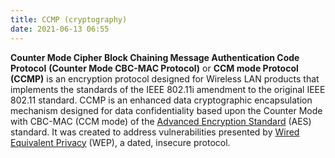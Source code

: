 ```yaml
---
title: CCMP (cryptography)
date: 2021-06-13 06:55
---
```


**Counter Mode Cipher Block Chaining Message Authentication Code Protocol**
**(Counter Mode CBC-MAC Protocol)** or **CCM mode Protocol (CCMP)** is an
encryption protocol designed for Wireless LAN products that implements the
standards of the IEEE 802.11i amendment to the original IEEE 802.11 standard.
CCMP is an enhanced data cryptographic encapsulation mechanism designed for data
confidentiality based upon the Counter Mode with CBC-MAC (CCM mode) of the
[Advanced Encryption Standard](20210203072917-symmetric-key-encryption.md) (AES) standard. 
It was created to address vulnerabilities presented by 
[Wired Equivalent Privacy](20210613070402-wired-equivalent-privacy.md) (WEP), 
a dated, insecure protocol.


